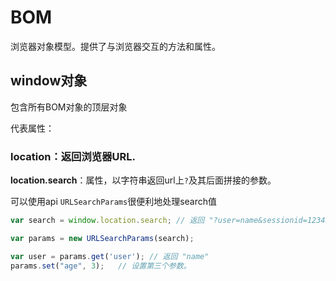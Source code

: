 # BOM

浏览器对象模型。提供了与浏览器交互的方法和属性。

## window对象

包含所有BOM对象的顶层对象



代表属性：

### **location**：返回浏览器URL.

**location.search**：属性，以字符串返回url上`?`及其后面拼接的参数。

可以使用api `URLSearchParams`很便利地处理search值

```js
var search = window.location.search; // 返回 "?user=name&sessionid=12345"

var params = new URLSearchParams(search);

var user = params.get('user'); // 返回 "name"
params.set("age", 3);	// 设置第三个参数。
```

